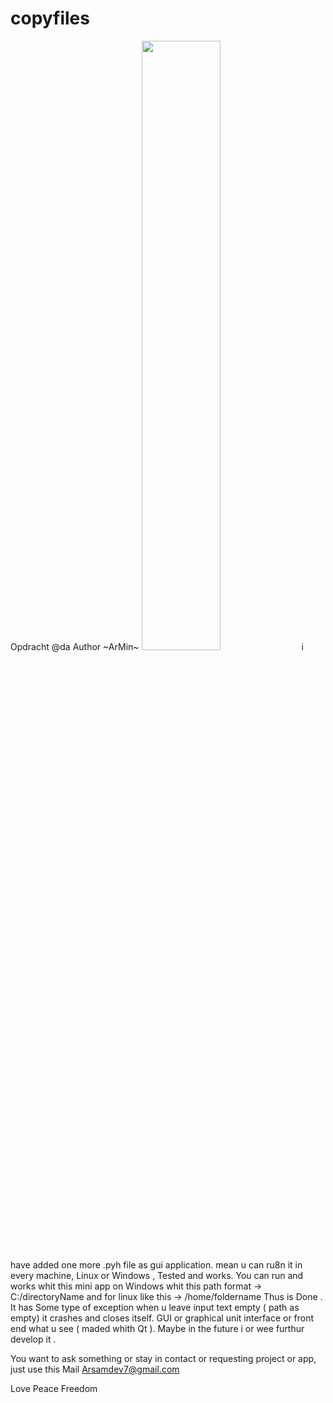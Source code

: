 # copyfiles
Opdracht @da
Author ~ArMin~ 
<img src="C:\Users\Arsam\Downloads\1.png" width="50%" height="50%">
i have added one more .pyh file as gui application. mean u can ru8n it in every machine, Linux or Windows , 
Tested and works.
You can run and works whit this mini app on  Windows  whit this path format  ->  C:/directoryName  and for linux  like this -> /home/foldername
Thus is Done .
It has Some type of exception when u leave input text empty ( path as empty) it crashes and closes itself.
GUI or graphical unit interface or front end what u see ( maded whith Qt ).
Maybe in the future i or wee furthur develop it .

You want to ask something or stay in contact or requesting project or app, just use this Mail
Arsamdev7@gmail.com

Love Peace Freedom
